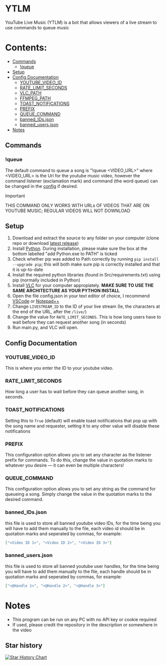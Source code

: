 # YTLM
YouTube Live Music (YTLM) is a bot that allows viewers of a live stream to use commands to queue music

# Contents:

- [Commands](#commands)
  - [!queue](#queue)
- [Setup](#setup)
- [Config Documentation](#config-documentation)
  - [YOUTUBE_VIDEO_ID](#youtube_video_id)
  - [RATE_LIMIT_SECONDS](#rate_limit_seconds)  
  - [VLC_PATH](#vlc_path)  
  - [FFMPEG_PATH](#ffmpeg_path)
  - [TOAST_NOTIFICATIONS](#toast_notifications)
  - [PREFIX](#prefix)  
  - [QUEUE_COMMAND](#queue_command)
  - [banned_IDs.json](#banned_idsjson)
  - [banned_users.json](#banned_usersjson)
- [Notes](#notes)  
 
## Commands

### !queue

The default command to queue a song is "!queue \<VIDEO\_URL>" where \<VIDEO\_URL> is the Url for the youtube music video, however the command listener (exclamation mark) and command (the word queue) can be changed in the [config](#config-documentation) if desired.

> [!IMPORTANT]
>THIS COMMAND ONLY WORKS WITH URLs OF VIDEOS THAT ARE ON YOUTUBE MUSIC; REGULAR VIDEOS WILL NOT DOWNLOAD

## Setup

1. Download and extract the source to any folder on your computer (clone repo or download [latest release](https://github.com/NIDNHU/YTLM/releases/tag/release))
2. Install [Python](https://www.python.org/downloads/). During installation, please make sure the box at the bottom labelled "add Python.exe to PATH" is ticked
3. Check whether pip was added to Path correctly by running `pip install --upgrade pip`; this will both make sure pip is correctly installed and that it is up-to-date
4. Install the required python libraries (found in Src/requirements.txt) using pip (normally included in Python)
5. Install [VLC](https://www.videolan.org/vlc/) for your computer appropiately. **MAKE SURE TO USE THE SAME ARCHITECTURE AS YOUR PYTHON INSTALL**
6. Open the file config.json in your text editor of choice, I recommend [VSCode](https://code.visualstudio.com/download) or [Notepad++](https://notepad-plus-plus.org/downloads/v8.6.7/)
7. Change `LIVESTREAM_ID` to the ID of your live stream (Ie, the characters at the end of the URL, after the `/live/`)
8. Change the value for `RATE_LIMIT_SECONDS`. This is how long users have to wait before they can request another song (in seconds)
9. Run main.py, and VLC will open.

## Config Documentation

### YOUTUBE_VIDEO_ID
This is where you enter the ID to your youtube video.

### RATE_LIMIT_SECONDS
How long a user has to wait before they can queue another song, in seconds.

### TOAST_NOTIFICATIONS
Setting this to ```True``` (default) will enable toast notifications that pop up with the song name and requester, setting it to any other value will disable these notifications

### PREFIX
This configuration option allows you to set any character as the listener prefix for commands. To do this, change the value in quotation marks to whatever you desire — it can even be multiple characters!

### QUEUE_COMMAND
This configuration option allows you to set any string as the command for queueing a song. Simply change the value in the quotation marks to the desired command.

### banned_IDs.json
this file is used to store all banned youtube video IDs, for the time being you will have to add them manually to the file, each video id should be in quotation marks and seperated by commas, for example:
```JSON
["<Video ID 1>", "<Video ID 2>", "<Video ID 3>"]
```

### banned_users.json
this file is used to store all banned youtube user handles, for the time being you will have to add them manually to the file, each handle should be in quotation marks and seperated by commas, for example:
```JSON
["<@Handle 1>", "<@Handle 2>", "<@Handle 3>"]
```
# Notes

- This program can be run on any PC with no API key or cookie required
- If used, please credit the repository in the description or somewhere in the video


## Star history

[![Star History Chart](https://api.star-history.com/svg?repos=NIDNHU/YTLM\&type=Date)](https://star-history.com/#NIDNHU/YTLM\&Date)
